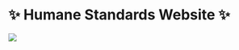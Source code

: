 # ✨ Humane Standards Website ✨

<img src="https://humanestandards.com/images/Humane Standards Cover.jpg" >


